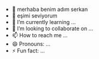 - 👋 merhaba benim adım serkan
- 👀 eşimi seviyorum
- 🌱 I’m currently learning ...
- 💞️ I’m looking to collaborate on ...
- 📫 How to reach me ...
- 😄 Pronouns: ...
- ⚡ Fun fact: ...

<!---
sekomat/sekomat is a ✨ special ✨ repository because its `README.md` (this file) appears on your GitHub profile.
You can click the Preview link to take a look at your changes.
--->
